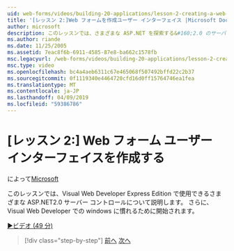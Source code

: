 ```yaml
---
uid: web-forms/videos/building-20-applications/lesson-2-creating-a-web-forms-user-interface
title: '[レッスン 2:]Web フォームを作成ユーザー インターフェイス |Microsoft Docs'
author: microsoft
description: このレッスンでは、さまざまな ASP.NET を探索する&#160;2.0 のサーバー コントロールを Visual Web Developer Express Edition で使用できます。 さらに、開始します.
ms.author: riande
ms.date: 11/25/2005
ms.assetid: 7eac8f6b-6911-4585-87e8-ba662c1578fb
msc.legacyurl: /web-forms/videos/building-20-applications/lesson-2-creating-a-web-forms-user-interface
msc.type: video
ms.openlocfilehash: bc4a4aeb6311c67e465068f507492bffd22c2b37
ms.sourcegitcommit: 0f1119340e4464720cfd16d0ff15764746ea1fea
ms.translationtype: MT
ms.contentlocale: ja-JP
ms.lasthandoff: 04/09/2019
ms.locfileid: "59386786"
---
```

# <a name="lesson-2-creating-a-web-forms-user-interface"></a>[レッスン 2:] Web フォーム ユーザー インターフェイスを作成する

によって[Microsoft](https://github.com/microsoft)

このレッスンでは、Visual Web Developer Express Edition で使用できるさまざまな ASP.NET2.0 サーバー コントロールについて説明します。 さらに、Visual Web Developer での windows に慣れるために開始されます。

[&#9654;ビデオ (49 分)](https://channel9.msdn.com/Blogs/ASP-NET-Site-Videos/lesson-2-creating-a-web-forms-user-interface)

> [!div class="step-by-step"]
> [前へ](lesson-1-getting-started-with-visual-web-developer-express.md)
> [次へ](lesson-3-understanding-more-about-events-and-postback.md)

